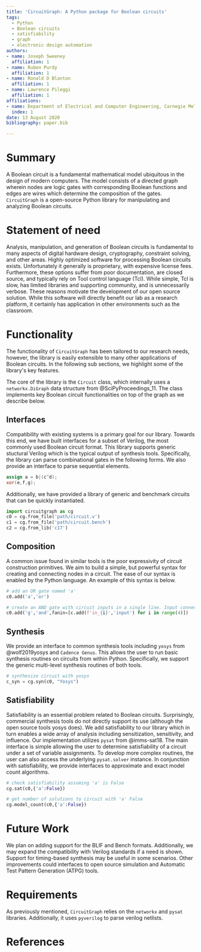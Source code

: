```yaml
---
title: 'CircuitGraph: A Python package for Boolean circuits'
tags:
  - Python
  - Boolean circuits
  - satisfiability
  - graph
  - electronic design automation
authors:
- name: Joseph Sweeney
  affiliation: 1
- name: Ruben Purdy
  affiliation: 1
- name: Ronald D Blanton
  affiliation: 1
- name: Lawrence Pileggi
  affiliation: 1
affiliations:
- name: Department of Electrical and Computer Engineering, Carnegie Mellon University, Pittsburgh, PA 15213
  index: 1
date: 13 August 2020
bibliography: paper.bib

---
```


# Summary

A Boolean circuit is a fundamental mathematical model ubiquitous in the
design of modern computers. The model consists of a directed graph wherein
nodes are logic gates with corresponding Boolean functions and edges are wires
which determine the composition of the gates. `CircuitGraph` is a open-source Python library
for manipulating and analyzing Boolean circuits.

# Statement of need

Analysis, manipulation, and generation of Boolean circuits is fundamental to many aspects of
digital hardware design, cryptography, constraint solving, and other areas.
Highly optimized software for processing Boolean circuits exists. Unfortunately
it generally is proprietary, with expensive license fees. Furthermore, these
options suffer from poor documentation, are closed source, and typically
rely on Tool control language (Tcl). While simple, Tcl is slow, has limited
libraries and supporting community, and is unnecessarily verbose. These reasons
motivate the development of our open source solution. While this software will
directly benefit our lab as a research platform, it certainly has application
in other environments such as the classroom.

# Functionality

The functionality of `CircuitGraph` has been tailored to our research needs, however,
the library is easily extensible to many other applications of Boolean circuits. In the
following sub sections, we highlight some of the library's key features.

The core of the library is the `Circuit` class, which internally uses a `networkx.DiGraph`
data structure from @SciPyProceedings_11. The class implements key Boolean circuit functionalities
on top of the graph as we describe below.

## Interfaces

Compatibility with existing systems is a primary goal for our library. Towards this end,
we have built interfaces for a subset of Verilog, the most commonly used Boolean circuit format.
This library supports generic stuctural Verilog which is the typical output of synthesis tools.
Specifically, the library can parse combinational gates in the following forms. We also provide an interface
to parse sequential elements.

```verilog
assign a = b|(c^d);
xor(e,f,g);
```
Additionally, we have provided a library of generic and benchmark circuits that can be quickly instantiated.

```python
import circuitgraph as cg
c0 = cg.from_file('path/circuit.v')
c1 = cg.from_file('path/circuit.bench')
c2 = cg.from_lib('c17')
```

## Composition

A common issue found in similar tools is the poor expressivity of circuit construction
primitives. We aim to build a simple, but powerful syntax for creating and connecting nodes
in a circuit. The ease of our syntax is enabled by the Python language.
An example of this syntax is below.

```python
# add an OR gate named 'a'
c0.add('a','or')

# create an AND gate with circuit inputs in a single line. Input connections to the gate can be spcified with the fanin argument, output connections with fanout.
c0.add('g','and',fanin=[c.add(f'in_{i}','input') for i in range(4)])
```

## Synthesis
We provide an interface to common synthesis tools including `yosys` from @wolf2019yosys and `Cadence Genus`. This allows
the user to run basic synthesis routines on circuits from within Python. Specifically, we support the generic multi-level synthesis routines of both tools.
```python
# synthesize circuit with yosys
c_syn = cg.syn(c0, "Yosys")
```

## Satisfiability

Satisfiability is an essential problem related to Boolean circuits. Surprisingly, commercial
synthesis tools do not directly support its use (although the open source tools yosys does).
We add satisfiability to our library which in turn enables a wide array of analysis including
sensitization, sensitivity, and influence. Our implementation utilizes `pysat` from @imms-sat18.
The main interface is simple allowing the user to determine
satisfiability of a circuit under a set of variable assignments. To develop more complex routines, the user can also access the underlying `pysat.solver` instance.
In conjunction with satisfiability, we provide interfaces to approximate and exact model count algorithms.

```python
# check satisfiability assuming 'a' is False
cg.sat(c0,{'a':False})

# get number of solutions to circuit with 'a' False
cg.model_count(c0,{'a':False})
```

# Future Work
We plan on adding support for the BLIF and Bench formats. Additionally, we may expand the compatibility with Verilog standards if a need is shown. Support for timing-based synthesis may be useful in some scenarios. Other improvements could interfaces to open source simulation and Automatic Test Pattern Generation (ATPG) tools.


# Requirements

As previously mentioned, `CircuitGraph` relies on the `networkx` and `pysat` libraries. Additionally, it uses `pyverilog`
to parse verilog netlists.

# References
